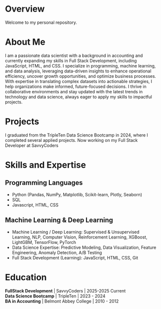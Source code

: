 # Overview
Welcome to my personal repository.

# About Me
I am a passionate data scientist with a background in accounting and currently expanding my skills in Full Stack Development, including JavaScript, HTML, and CSS. I specialize in programming, machine learning, and data analysis, leveraging data-driven insights to enhance operational efficiency, uncover growth opportunities, and optimize business processes. With expertise in translating complex datasets into actionable strategies, I help organizations make informed, future-focused decisions. I thrive in collaborative environments and stay updated with the latest trends in technology and data science, always eager to apply my skills to impactful projects.

# Projects
I graduated from the TripleTen Data Science Bootcamp in 2024, where I completed several applied projects. Now working on my Full Stack Developer at SavvyCoders

# Skills and Expertise

## Programming Languages
- Python (Pandas, NumPy, Matplotlib, Scikit-learn, Plotly, Seaborn)
- SQL
- Javascript, HTML, CSS

## Machine Learning & Deep Learning
- Machine Learning / Deep Learning: Supervised & Unsupervised Learning, NLP, Computer Vision, Reinforcement Learning, XGBoost, LightGBM, TensorFlow, PyTorch
- Data Science Expertise: Predictive Modeling, Data Visualization, Feature Engineering, Anomaly Detection, A/B Testing
- Full Stack Development (Learning): JavaScript, HTML, CSS, Git

# Education
**FullStack Development** | SavvyCoders | 2025-2025 Current <br>
**Data Science Bootcamp** | TripleTen | 2023 - 2024 <br>
**BA in Accounting** | Belmont Abbey College | 2010 - 2012


